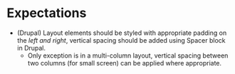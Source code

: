 # Expectations

- (Drupal) Layout elements should be styled with appropriate padding on the _left and right_, vertical spacing should be
  added using Spacer block in Drupal.
  - Only exception is in a multi-column layout, vertical spacing between two columns (for small screen) can be applied
    where appropriate.
